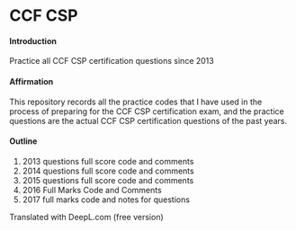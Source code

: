 # CCF CSP

#### Introduction
Practice all CCF CSP certification questions since 2013

#### Affirmation

This repository records all the practice codes that I have used in the process of preparing for the CCF CSP certification exam, and the practice questions are the actual CCF CSP certification questions of the past years.

#### Outline

1. 2013 questions full score code and comments
2. 2014 questions full score code and comments
3. 2015 questions full score code and comments
4. 2016 Full Marks Code and Comments
5. 2017 full marks code and notes for questions

Translated with DeepL.com (free version)
